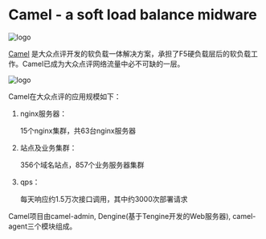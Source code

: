 Camel - a soft load balance midware
================

![logo](https://raw.githubusercontent.com/leonindy/camel/master/camel-admin/src/main/webapp/assets/images/camel_logo_blue.png)

[Camel](https://github.com/leonindy/camel) 是大众点评开发的软负载一体解决方案，承担了F5硬负载层后的软负载工作。Camel已成为大众点评网络流量中必不可缺的一层。

![logo](https://raw.githubusercontent.com/leonindy/camel/master/camel-admin/src/main/webapp/assets/images/whole_picture.png)

Camel在大众点评的应用规模如下：

1. nginx服务器：

	15个nginx集群，共63台nginx服务器

2. 站点及业务集群：

	356个域名站点，857个业务服务器集群

3. qps：

	每天响应约1.5万次接口调用，其中约3000次部署请求


Camel项目由camel-admin, Dengine(基于Tengine开发的Web服务器), camel-agent三个模块组成。